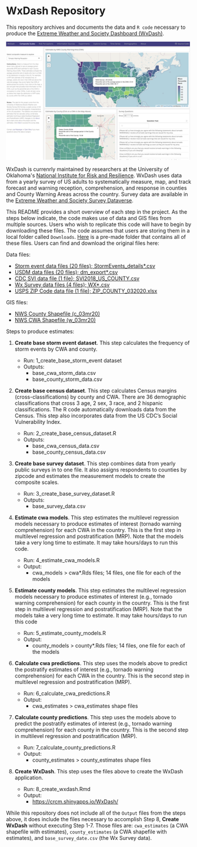 # WxDash Repository 

This repository archives and documents the data and `R code` necessary to produce the [Extreme Weather and Society Dashboard (WxDash)](https://crcm.shinyapps.io/WxDash/). 

<a href = "https://crcm.shinyapps.io/WxDash/">
 <img src="https://raw.githubusercontent.com/oucrcm/wxdash/master/example_dash.png" width="500" alt="chart">
</a>

WxDash is currenrly maintained by researchers at the University of Oklahoma's [National Institute for Risk and Resilience](risk.ou.edu). WxDash uses data from a yearly survey of US adults to systematically measure, map, and track forecast and warning reception, comprehension, and response in counties and County Warning Areas across the country. Survey data are available in the [Extreme Weather and Society Survey Dataverse](https://dataverse.harvard.edu/dataverse/wxsurvey).

This README provides a short overview of each step in the project. As the steps below indicate, the code makes use of data and GIS files from multiple sources. Users who wish to replicate this code will have to begin by downloading these files. The code assumes that users are storing them in a local folder called `Downloads`. [Here](https://www.dropbox.com/sh/g6f0kyq5rlufq02/AAD4u06hr5RqqRXH_HCCurCja?dl=0) is a pre-made folder that contains all of these files. Users can find and download the original files here:

Data files:

- [Storm event data files (20 files); StormEvents_details*.csv](https://www1.ncdc.noaa.gov/pub/data/swdi/stormevents/csvfiles/)
- [USDM data files (20 files); dm_export*.csv](https://droughtmonitor.unl.edu/Data/DataDownload/ComprehensiveStatistics.aspx)
- [CDC SVI data file (1 file); SVI2018_US_COUNTY.csv](https://svi.cdc.gov/data-and-tools-download.html)
- [Wx Survey data files (4 files); WX*.csv](https://dataverse.harvard.edu/dataverse/wxsurvey)
- [USPS ZIP Code data file (1 file); ZIP_COUNTY_032020.xlsx](https://www.huduser.gov/portal/datasets/usps_crosswalk.html)

GIS files:

- [NWS County Shapefile (c_03mr20)](https://www.weather.gov/gis/Counties)
- [NWS CWA Shapefile (w_03mr20)](https://www.weather.gov/gis/CWABounds)

Steps to produce estimates:

1.	**Create base storm event dataset**. This step calculates the frequency of storm events by CWA and county.
        
    - Run: 1_create_base_storm_event dataset
    - Outputs: 
        - base_cwa_storm_data.csv
        - base_county_storm_data.csv

2.	**Create base census dataset**. This step calculates Census margins (cross-classifications) by county and CWA. There are 36 demographic classifications that cross 3 age, 2 sex, 3 race, and 2 hispanic classifications. The R code automatically downloads data from the Census. This step also incorporates data from the US CDC’s Social Vulnerability Index.
        
    - Run: 2_create_base_census_dataset.R
    - Outputs: 
        - base_cwa_census_data.csv
        - base_county_census_data.csv

3.	**Create base survey dataset**. This step combines data from yearly public surveys in to one file. It also assigns respondents to counties by zipcode and estimates the measurement models to create the composite scales.
       
    - Run: 3_create_base_survey_dataset.R
    - Outputs:
        - base_survey_data.csv

4.	**Estimate cwa models**. This step estimates the multilevel regression models necessary to produce estimates of interest (tornado warning comprehension) for each CWA in the country. This is the first step in multilevel regression and postratification (MRP). Note that the models take a very long time to estimate. It may take hours/days to run this code.
       
    - Run: 4_estimate_cwa_models.R
    - Output:
        - cwa_models > cwa*.Rds files; 14 files, one file for each of the models

5.	**Estimate county models**. This step estimates the multilevel regression models necessary to produce estimates of interest (e.g., tornado warning comprehension) for each county in the country. This is the first step in multilevel regression and postratification (MRP). Note that the models take a very long time to estimate. It may take hours/days to run this code
       
    - Run: 5_estimate_county_models.R
    - Output:
        - county_models > county*.Rds files; 14 files, one file for each of the models

6. **Calculate cwa predictions**. This step uses the models above to predict the postratify estimates of interest (e.g., tornado warning comprehension) for each CWA in the country. This is the second step in multilevel regression and postratification (MRP).
       
    - Run: 6_calculate_cwa_predictions.R
    - Output:
        - cwa_estimates > cwa_estimates shape files

7. **Calculate county predictions**. This step uses the models above to predict the postratify estimates of interest (e.g., tornado warning comprehension) for each county in the country. This is the second step in multilevel regression and postratification (MRP).
       
    - Run: 7_calculate_county_predictions.R
    - Output:
        - county_estimates > county_estimates shape files

6.	**Create WxDash**. This step uses the files above to create the WxDash application.
      
    - Run: 8_create_wxdash.Rmd
    - Output:
        - https://crcm.shinyapps.io/WxDash/
                
While this repository does not include all of the `Output` files from the steps above, it does include the files necessary to accomplish Step 8, **Create WxDash** without executing Step 1-7. Those files are: `cwa_estimates` (a CWA shapefile with estimates), `county_estimates` (a CWA shapefile with estimates), and `base_survey_date.csv` (the Wx Survey data).
